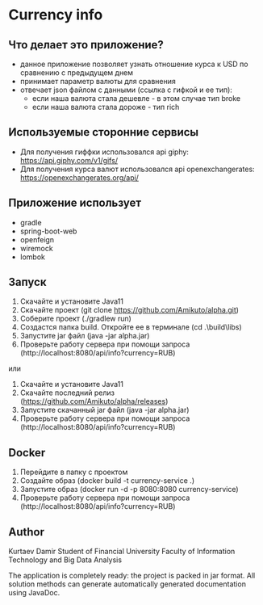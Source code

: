 # Currency info

<h2> Что делает это приложение? </h2>

+ данное приложение позволяет узнать отношение курса к USD по сравнению с предыдущем днем
+ принимает параметр валюты для сравнения
+ отвечает json файлом с данными (ссылка с гифкой и ее тип):
  * если наша валюта стала дешевле - в этом случае тип broke
  * если наша валюта стала дороже - тип rich
  
  
<h2> Используемые сторонние сервисы</h2>

+ Для получения гиффки использовался api giphy: https://api.giphy.com/v1/gifs/
+ Для получения курса валют использовался api openexchangerates: https://openexchangerates.org/api/
  

<h2> Приложение использует </h2>

+ gradle
+ spring-boot-web
+ openfeign
+ wiremock
+ lombok


<h2> Запуск </h2>

1. Скачайте и установите Java11
2. Скачайте проект (git clone https://github.com/Amikuto/alpha.git)
3. Соберите проект (./gradlew run)
4. Создастся папка build. Откройте ее в терминале (cd .\build\libs\)
5. Запустите jar файл (java -jar alpha.jar)
6. Проверьте работу сервера при помощи запроса (http://localhost:8080/api/info?currency=RUB)

или

1. Скачайте и установите Java11
2. Скачайте последний релиз (https://github.com/Amikuto/alpha/releases)
3. Запустите скачанный jar файл (java -jar alpha.jar)
4. Проверьте работу сервера при помощи запроса (http://localhost:8080/api/info?currency=RUB)


<h2> Docker </h2>

1. Перейдите в папку с проектом
2. Создайте образ (docker build -t currency-service .)
3. Запустите образ (docker run -d -p 8080:8080 currency-service)
4. Проверьте работу сервера при помощи запроса (http://localhost:8080/api/info?currency=RUB)


<h2> Author </h2>

Kurtaev Damir
Student of Financial University
Faculty of Information Technology and Big Data Analysis

The application is completely ready: the project is packed in  jar format. All solution methods can generate automatically generated documentation using JavaDoc.
